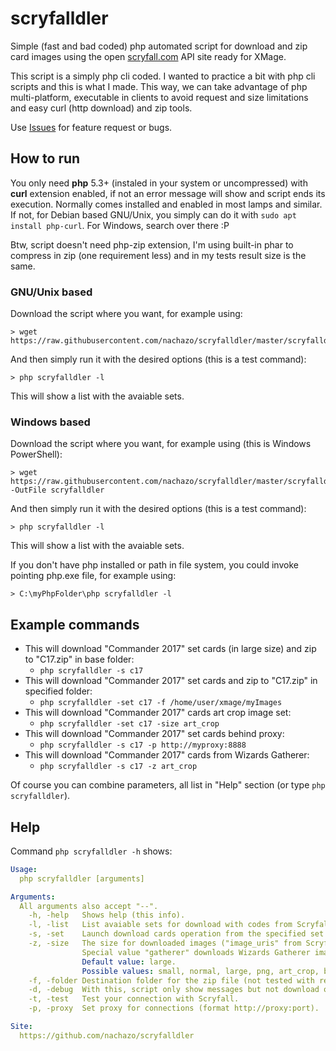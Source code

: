 # scryfalldler
Simple (fast and bad coded) php automated script for download and zip card images using the open [scryfall.com](http://scryfall.com) API site ready for XMage.

This script is a simply php cli coded. I wanted to practice a bit with php cli scripts and this is what I made. This way, we can take advantage of php multi-platform, executable in clients to avoid request and size limitations and easy curl (http download) and zip tools.

Use [Issues](https://github.com/nachazo/scryfalldler/issues) for feature request or bugs.

## How to run
You only need **php** 5.3+ (instaled in your system or uncompressed) with **curl** extension enabled, if not an error message will show and script ends its execution. Normally comes installed and enabled in most lamps and similar. If not, for Debian based GNU/Unix, you simply can do it with `sudo apt install php-curl`. For Windows, search over there :P

Btw, script doesn't need php-zip extension, I'm using built-in phar to compress in zip (one requirement less) and in my tests result size is the same.

### GNU/Unix based
Download the script where you want, for example using:
```
> wget https://raw.githubusercontent.com/nachazo/scryfalldler/master/scryfalldler
```
And then simply run it with the desired options (this is a test command):
```
> php scryfalldler -l
```
This will show a list with the avaiable sets.

### Windows based
Download the script where you want, for example using (this is Windows PowerShell):
```
> wget https://raw.githubusercontent.com/nachazo/scryfalldler/master/scryfalldler -OutFile scryfalldler
```
And then simply run it with the desired options (this is a test command):
```
> php scryfalldler -l
```
This will show a list with the avaiable sets.

If you don't have php installed or path in file system, you could invoke pointing php.exe file, for example using:
```
> C:\myPhpFolder\php scryfalldler -l
```

## Example commands
* This will download "Commander 2017" set cards (in large size) and zip to "C17.zip" in base folder:
  * `php scryfalldler -s c17`
* This will download "Commander 2017" set cards and zip to "C17.zip" in specified folder:
  * `php scryfalldler -set c17 -f /home/user/xmage/myImages`
* This will download "Commander 2017" cards art crop image set:
  * `php scryfalldler -set c17 -size art_crop`
* This will download "Commander 2017" set cards behind proxy:
  * `php scryfalldler -s c17 -p http://myproxy:8888`
* This will download "Commander 2017" cards from Wizards Gatherer:
  * `php scryfalldler -s c17 -z art_crop`

Of course you can combine parameters, all list in "Help" section (or type `php scryfalldler`).

## Help
Command `php scryfalldler -h` shows:
```yaml
Usage:
  php scryfalldler [arguments] 

Arguments: 
  All arguments also accept "--". 
    -h, -help	Shows help (this info). 
    -l, -list	List avaiable sets for download with codes from Scryfall. 
    -s, -set	Launch download cards operation from the specified set from the site. 
    -z, -size	The size for downloaded images ("image_uris" from Scryfall API).
                Special value "gatherer" downloads Wizards Gatherer image if avaiable. 
                Default value: large. 
                Possible values: small, normal, large, png, art_crop, border_crop, gatherer.  
    -f, -folder	Destination folder for the zip file (not tested with relative ones). 
    -d, -debug	With this, script only show messages but not download or create folder. 
    -t, -test	Test your connection with Scryfall. 
    -p, -proxy	Set proxy for connections (format http://proxy:port). 

Site: 
  https://github.com/nachazo/scryfalldler 
```
